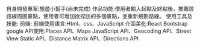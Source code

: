 自身開發專案:旅遊小幫手(尚未完成)
作品功能:使用者輸入起點及終點後，推薦該路線周圍景點，使用者可增加欲探訪的多個景點，並重新規劃路線。
使用工具及技能:
    前端:
        前端使用語言:Html、css、JavaScript
        介面美化:React Bootstrap
        google API使用:Places API、Maps JavaScript API、Geocoding API、Street View Static API、Distance Matrix API、Directions API
